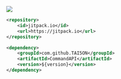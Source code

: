 [![](https://jitpack.io/v/TAI5ON/CommandAPI.svg)](https://jitpack.io/#TAI5ON/CommandAPI)


```xml
<repository>
    <id>jitpack.io</id>
    <url>https://jitpack.io</url>
</repository>
```
```xml
<dependency>
    <groupId>com.github.TAI5ON</groupId>
    <artifactId>CommandAPI</artifactId>
    <version>${version}</version>
</dependency>
```
